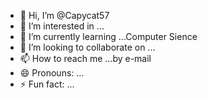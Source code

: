 - 👋 Hi, I’m @Capycat57
- 👀 I’m interested in ...
- 🌱 I’m currently learning ...Computer Sience 
- 💞️ I’m looking to collaborate on ...
- 📫 How to reach me ...by e-mail
- 😄 Pronouns: ...
- ⚡ Fun fact: ...

<!---
Capycat57/Capycat57 is a ✨ special ✨ repository because its `README.md` (this file) appears on your GitHub profile.
You can click the Preview link to take a look at your changes.
--->
